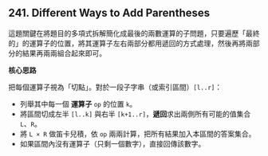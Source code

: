 ## 241. Different Ways to Add Parentheses

這題關鍵在將題目的多項式拆解簡化成最後的兩數運算的子問題，只要遍歷「最終的」的運算子的位置，將其運算子左右兩部分都用遞回的方式處理，然後再將兩部分的結果再兩兩組合起來即可。


**核心思路**  

把每個運算子視為「切點」。對於一段子字串（或索引區間）`[l..r]`：  

- 列舉其中每一個 **運算子** `op` 的位置 `k`。  
- 將區間切成左半 `[l..k]` 與右半 `[k+1..r]`，**遞回**求出兩側所有可能的值集合 `L`、`R`。  
- 將 `L × R` 做笛卡兒積，依 `op` 兩兩計算，把所有結果加入本區間的答案集合。  
- 如果區間內沒有運算子（只剩一個數字），直接回傳該數字。
